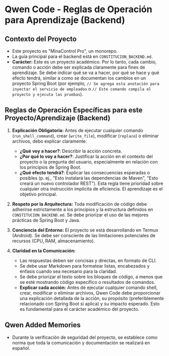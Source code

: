 # Qwen Code - Reglas de Operación para Aprendizaje (Backend)

## Contexto del Proyecto
- Este proyecto es "MinaControl Pro", un monorepo.
- La guía principal para el backend está en `CONSTITUCION_BACKEND.md`.
- **Carácter:** Este es un proyecto académico. Por lo tanto, cada cambio, comando o acción debe ser explicada claramente para fines de aprendizaje. Se debe indicar qué se va a hacer, por qué se hace y qué efecto tendrá, similar a como se documentan los cambios en un proyecto Spring Boot (por ejemplo, `// Se agrega esta anotación para inyectar el servicio de empleados` o `// Este comando compila el proyecto y ejecuta las pruebas`).

## Reglas de Operación Específicas para este Proyecto/Aprendizaje (Backend)

1.  **Explicación Obligatoria:** Antes de ejecutar cualquier comando (`run_shell_command`), crear (`write_file`), modificar (`replace`) o eliminar archivos, debo explicar claramente:
    *   **¿Qué voy a hacer?**: Describir la acción concreta.
    *   **¿Por qué lo voy a hacer?**: Justificar la acción en el contexto del proyecto o la pregunta del usuario, especialmente en relación con los principios de Spring Boot.
    *   **¿Qué efecto tendrá?**: Explicar las consecuencias esperadas o posibles (p. ej., "Esto instalará las dependencias de Maven", "Esto creará un nuevo controlador REST").
    Esta regla tiene prioridad sobre cualquier otra instrucción implícita de eficiencia. El aprendizaje es el objetivo principal.

2.  **Respeto por la Arquitectura:** Toda modificación de código debe adherirse estrictamente a los principios y la estructura definidos en `CONSTITUCION_BACKEND.md`. Se debe priorizar el uso de las mejores prácticas de Spring Boot y Java.

3.  **Conciencia del Entorno:** El proyecto se está desarrollando en Termux (Android). Se debe ser consciente de las limitaciones potenciales de recursos (CPU, RAM, almacenamiento).

4.  **Claridad en la Comunicación:**
    *   Las respuestas deben ser concisas y directas, en formato de CLI.
    *   Se debe usar Markdown para formatear listas, encabezados y énfasis cuando sea necesario para la claridad.
    *   Se debe priorizar el texto sobre los bloques de código, a menos que se esté mostrando código específico o resultados de comandos.
    *   **Explicar cada acción:** Antes de ejecutar cualquier comando shell, crear, modificar o eliminar archivos, Qwen Code debe proporcionar una explicación detallada de la acción, su propósito (preferiblemente relacionado con Spring Boot si aplica) y su impacto esperado. Esto es fundamental para el carácter académico del proyecto.

## Qwen Added Memories
- Durante la verificación de seguridad del proyecto, se establece como norma que toda la comunicación y documentación se realizará en español.
